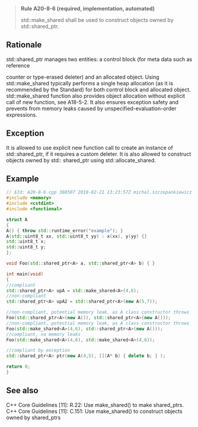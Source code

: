 > **Rule A20-8-6 (required, implementation, automated)**
>
> std::make_shared shall be used to construct objects owned
> by std::shared_ptr.

## Rationale

std::shared_ptr manages two entities: a control block (for meta data such as reference

counter or type-erased deleter) and an allocated object. Using std::make_shared typically
performs a single heap allocation (as it is recommended by the Standard) for both
control block and allocated object. std::make_shared function also provides object allocation
without explicit call of new function, see A18-5-2. It also ensures exception safety and
prevents from memory leaks caused by unspecified-evaluation-order expressions.

## Exception

It is allowed to use explicit new function call to create an instance of std::shared_ptr, if it
requires a custom deleter. It is also allowed to construct objects owned by std::
shared_ptr using std::allocate_shared.

## Example

```cpp
// $Id: A20-8-6.cpp 308507 2018-02-21 13:23:57Z michal.szczepankiewicz $
#include <memory>
#include <cstdint>
#include <functional>

struct A
{
A() { throw std::runtime_error("example"); }
A(std::uint8_t xx, std::uint8_t yy) : x(xx), y(yy) {}
std::uint8_t x;
std::uint8_t y;
};

void Foo(std::shared_ptr<A> a, std::shared_ptr<A> b) { }

int main(void)
{
//compliant
std::shared_ptr<A> upA = std::make_shared<A>(4,6);
//non-compliant
std::shared_ptr<A> upA2 = std::shared_ptr<A>(new A(5,7));

//non-compliant, potential memory leak, as A class constructor throws
Foo(std::shared_ptr<A>(new A()), std::shared_ptr<A>(new A()));
//non-compliant, potential memory leak, as A class constructor throws
Foo(std::make_shared<A>(4,6), std::shared_ptr<A>(new A()));
//compliant, no memory leaks
Foo(std::make_shared<A>(4,6), std::make_shared<A>(4,6));

//compliant by exception
std::shared_ptr<A> ptr(new A(4,5), [](A* b) { delete b; } );

return 0;
}

```

## See also

C++ Core Guidelines [11]: R.22: Use make_shared() to make shared_ptrs.
C++ Core Guidelines [11]: C.151: Use make_shared() to construct objects
owned by shared_ptrs
